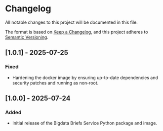 # Changelog

All notable changes to this project will be documented in this file.

The format is based on [Keep a Changelog](https://keepachangelog.com/en/1.1.0/),
and this project adheres to [Semantic Versioning](https://semver.org/spec/v2.0.0.html).

## [1.0.1] - 2025-07-25

### Fixed

- Hardening the docker image by ensuring up-to-date dependencies and security patches and running as non-root.

## [1.0.0] - 2025-07-24

### Added

- Initial release of the Bigdata Briefs Service Python package and image.
